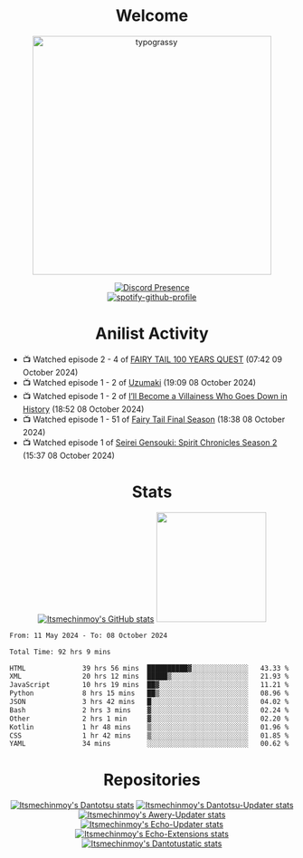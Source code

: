 <div align="center">

# Welcome
<a href="https://github.com/kawarimidoll/typograssy">
    <img alt="typograssy" src="https://typograssy.deno.dev/api?text=%E3%82%88%E3%81%86%E3%81%93%E3%81%9D%E3%81%BF%E3%81%AA%E3%81%95%E3%82%93%20-%20Itsmechinmoy--&&l0=none&l1=82d9d0&l2=027353&l3=038c4c&l4=01402e&bg=none&frame=none&speed=100&comment=" width="421.99">
</a>

[![Discord Presence](https://lanyard.cnrad.dev/api/523539866311720963?theme=dark&bg=Oe1116&animated=false&hideDiscrim=true&borderRadius=30px&hideActivity=whenNotUsed)](https://discord.com/users/523539866311720963)<br>
[![spotify-github-profile](https://spotify-github-profile.kittinanx.com/api/view?uid=31zczwoe3obxakjgkio7anubhkaq&cover_image=true&theme=novatorem&show_offline=true&background_color=121212&interchange=false&bar_color=53b14f&bar_color=ffffff&bar_color_cover=false)](https://spotify-github-profile.vercel.app/api/view?uid=31zczwoe3obxakjgkio7anubhkaq&redirect=true)
</div>

<div align="center">

# Anilist Activity
</div>
<!-- ANILIST_ACTIVITY:start -->

-   📺 Watched episode 2 - 4 of [FAIRY TAIL 100 YEARS QUEST](https://anilist.co/anime/139095) (07:42 09 October 2024)
-   📺 Watched episode 1 - 2 of [Uzumaki](https://anilist.co/anime/111314) (19:09 08 October 2024)
-   📺 Watched episode 1 - 2 of [I’ll Become a Villainess Who Goes Down in History](https://anilist.co/anime/168139) (18:52 08 October 2024)
-   📺 Watched episode 1 - 51 of [Fairy Tail Final Season](https://anilist.co/anime/99749) (18:38 08 October 2024)
-   📺 Watched episode 1 of [Seirei Gensouki: Spirit Chronicles Season 2](https://anilist.co/anime/141182) (15:37 08 October 2024)

<!-- ANILIST_ACTIVITY:end -->
<div align="center">
    
# Stats
[![Itsmechinmoy's GitHub stats](https://github-readme-stats.vercel.app/api?username=itsmechinmoy&show_icons=true&theme=algolia)](https://github.com/anuraghazra/github-readme-stats)
<img src="https://github-readme-stackoverflow.vercel.app/?userID=25004176&theme=dark" height="194"/>
</div>
<!--START_SECTION:waka-->

```txt
From: 11 May 2024 - To: 08 October 2024

Total Time: 92 hrs 9 mins

HTML              39 hrs 56 mins  ██████████▓░░░░░░░░░░░░░░   43.33 %
XML               20 hrs 12 mins  █████▒░░░░░░░░░░░░░░░░░░░   21.93 %
JavaScript        10 hrs 19 mins  ██▓░░░░░░░░░░░░░░░░░░░░░░   11.21 %
Python            8 hrs 15 mins   ██▒░░░░░░░░░░░░░░░░░░░░░░   08.96 %
JSON              3 hrs 42 mins   █░░░░░░░░░░░░░░░░░░░░░░░░   04.02 %
Bash              2 hrs 3 mins    ▓░░░░░░░░░░░░░░░░░░░░░░░░   02.24 %
Other             2 hrs 1 min     ▓░░░░░░░░░░░░░░░░░░░░░░░░   02.20 %
Kotlin            1 hr 48 mins    ▒░░░░░░░░░░░░░░░░░░░░░░░░   01.96 %
CSS               1 hr 42 mins    ▒░░░░░░░░░░░░░░░░░░░░░░░░   01.85 %
YAML              34 mins         ░░░░░░░░░░░░░░░░░░░░░░░░░   00.62 %
```

<!--END_SECTION:waka-->
<div align="center">

# Repositories
[![Itsmechinmoy's Dantotsu stats](https://github-readme-stats.vercel.app/api/pin/?username=itsmechinmoy&repo=dantotsu&show_icons=true&theme=algolia&description_lines_count=1)](https://github.com/itsmechinmoy/dantotsu)
[![Itsmechinmoy's Dantotsu-Updater stats](https://github-readme-stats.vercel.app/api/pin/?username=itsmechinmoy&repo=dantotsu-updater&show_icons=true&theme=algolia&description_lines_count=1)](https://github.com/itsmechinmoy/dantotsu-updater)
[![Itsmechinmoy's Awery-Updater stats](https://github-readme-stats.vercel.app/api/pin/?username=itsmechinmoy&repo=awery-updater&show_icons=true&theme=algolia&description_lines_count=1)](https://github.com/itsmechinmoy/awery-updater)
[![Itsmechinmoy's Echo-Updater stats](https://github-readme-stats.vercel.app/api/pin/?username=itsmechinmoy&repo=echo-updater&show_icons=true&theme=algolia&description_lines_count=1)](https://github.com/itsmechinmoy/echo-updater)
[![Itsmechinmoy's Echo-Extensions stats](https://github-readme-stats.vercel.app/api/pin/?username=itsmechinmoy&repo=echo-extensions&show_icons=true&theme=algolia&description_lines_count=1)](https://github.com/itsmechinmoy/echo-extensions)
[![Itsmechinmoy's Dantotustatic stats](https://github-readme-stats.vercel.app/api/pin/?username=itsmechinmoy&repo=dantotustatic&show_icons=true&theme=algolia&description_lines_count=1)](https://github.com/itsmechinmoy/dantotustatic)
</div>
